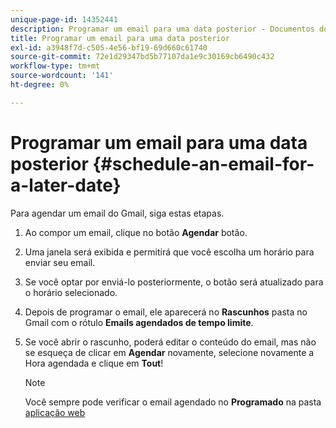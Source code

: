 ```yaml
---
unique-page-id: 14352441
description: Programar um email para uma data posterior - Documentos do Marketo - Documentação do produto
title: Programar um email para uma data posterior
exl-id: a3948f7d-c505-4e56-bf19-69d660c61740
source-git-commit: 72e1d29347bd5b77107da1e9c30169cb6490c432
workflow-type: tm+mt
source-wordcount: '141'
ht-degree: 0%

---
```


# Programar um email para uma data posterior {#schedule-an-email-for-a-later-date}

Para agendar um email do Gmail, siga estas etapas.

1. Ao compor um email, clique no botão **Agendar** botão.

1. Uma janela será exibida e permitirá que você escolha um horário para enviar seu email.

1. Se você optar por enviá-lo posteriormente, o botão será atualizado para o horário selecionado.

1. Depois de programar o email, ele aparecerá no **Rascunhos** pasta no Gmail com o rótulo **Emails agendados de tempo limite**.

1. Se você abrir o rascunho, poderá editar o conteúdo do email, mas não se esqueça de clicar em **Agendar** novamente, selecione novamente a Hora agendada e clique em **Tout**!

   >[!NOTE]
   >
   >Você sempre pode verificar o email agendado no **Programado** na pasta [aplicação web](https://toutapp.com/login)
